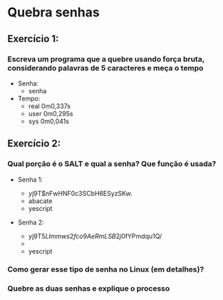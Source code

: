 # Quebra senhas

## Exercício 1:

### Escreva um programa que a quebre usando força bruta, considerando palavras de 5 caracteres e meça o tempo

* Senha: 
    * senha
* Tempo:
    * real	0m0,337s
    * user	0m0,295s
    * sys	0m0,041s
## Exercício 2:

### Qual porção é o SALT e qual a senha? Que função é usada?
* Senha 1:
    * $y$j9T$nFwHNF0c3SCbH6ESyzSKw.
    * abacate
    * yescript

* Senha 2:
    * $y$j9T$5LImmws2fco9AeRmLSB2j0$fYPmdqu1Q/
    * 
    * yescript

### Como gerar esse tipo de senha no Linux (em detalhes)?

### Quebre as duas senhas e explique o processo